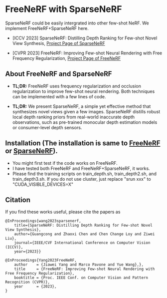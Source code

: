 # FreeNeRF with SparseNeRF
SparseNeRF could be easily intergrated into other few-shot NeRF. We implement FreeNeRF+SparseNeRF here. 

- [ICCV 2023] SparseNeRF: Distilling Depth Ranking for Few-shot Novel View Synthesis, [Project Page of SparseNeRF](https://sparsenerf.github.io/) 

- [CVPR 2023] FreeNeRF: Improving Few-shot Neural Rendering with Free Frequency Regularization, [Project Page of FreeNeRF](https://jiawei-yang.github.io/FreeNeRF/) 



## About FreeNeRF and SparseNeRF

- **TL;DR:** FreeNeRF uses frequency regularization and occlusion regularization to improve few-shot neural rendering. Both techniques can be implemented with a few lines of code.

- **TL;DR:** We present SparseNeRF, a simple yet effective method that synthesizes novel views given a few images. SparseNeRF distills robust local depth ranking priors from real-world inaccurate depth observations, such as pre-trained monocular depth estimation models or consumer-level depth sensors.

## Installation (The installation is same to [FreeNeRF](https://github.com/Jiawei-Yang/FreeNeRF) or [SparseNeRF](https://github.com/Wanggcong/SparseNeRF)).
- You might first test if the code works on FreeNeRF.
- I have tested both FreeNeRF and FreeNeRF+SparseNeRF, it works.
- Please find the training scripts on train_depth.sh, train_depth2.sh, and train_depth3.sh. If you do not use cluster, just replace "srun xxx" to "CUDA_VISIBLE_DEVICES=X" 



## Citation

If you find these works useful, please cite the papers as


```
@InProceedings{wang2023sparsenerf,
    title={SparseNeRF: Distilling Depth Ranking for Few-shot Novel View Synthesis},
    author={Guangcong and Zhaoxi Chen and Chen Change Loy and Ziwei Liu},
    journal={IEEE/CVF International Conference on Computer Vision (ICCV)},
    year={2023}}

@InProceedings{Yang2023FreeNeRF,
    author    = {Jiawei Yang and Marco Pavone and Yue Wang},},  
    title     = {FreeNeRF: Improving Few-shot Neural Rendering with Free Frequency Regularization},
    booktitle = {Proc. IEEE Conf. on Computer Vision and Pattern Recognition (CVPR)},
    year      = {2023},
}
```
